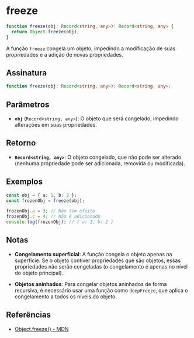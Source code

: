 # freeze

```typescript
function freeze(obj: Record<string, any>): Record<string, any> {
  return Object.freeze(obj);
}
```

A função `freeze` congela um objeto, impedindo a modificação de suas propriedades e a adição de novas propriedades.

## Assinatura

```typescript
function freeze(obj: Record<string, any>): Record<string, any>;
```

## Parâmetros

- **`obj`** (`Record<string, any>`): O objeto que será congelado, impedindo alterações em suas propriedades.

## Retorno

- **`Record<string, any>`**: O objeto congelado, que não pode ser alterado (nenhuma propriedade pode ser adicionada, removida ou modificada).

## Exemplos

```typescript
const obj = { a: 1, b: 2 };
const frozenObj = freeze(obj);

frozenObj.a = 3; // Não tem efeito
frozenObj.c = 4; // Não é adicionado
console.log(frozenObj); // { a: 1, b: 2 }
```

## Notas

- **Congelamento superficial**: A função congela o objeto apenas na superfície. Se o objeto contiver propriedades que são objetos, essas propriedades não serão congeladas (o congelamento é apenas no nível do objeto principal).
  
- **Objetos aninhados**: Para congelar objetos aninhados de forma recursiva, é necessário usar uma função como `deepFreeze`, que aplica o congelamento a todos os níveis do objeto.

## Referências

- [Object.freeze() - MDN](https://developer.mozilla.org/en-US/docs/Web/JavaScript/Reference/Global_Objects/Object/freeze)